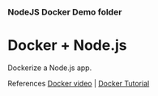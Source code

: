 ### NodeJS Docker Demo folder
# Docker + Node.js

Dockerize a Node.js app. 

References [Docker video](https://youtu.be/gAkwW2tuIqE) | [Docker Tutorial](https://fireship.io/lessons/docker-basics-tutorial-nodejs/)
